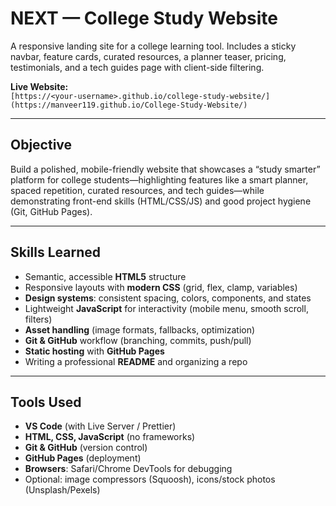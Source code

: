 # NEXT — College Study Website

A responsive landing site for a college learning tool. Includes a sticky navbar, feature cards, curated resources, a planner teaser, pricing, testimonials, and a tech guides page with client-side filtering.

**Live Website:**  
`[https://<your-username>.github.io/college-study-website/](https://manveer119.github.io/College-Study-Website/)`


---

##  Objective
Build a polished, mobile-friendly website that showcases a “study smarter” platform for college students—highlighting features like a smart planner, spaced repetition, curated resources, and tech guides—while demonstrating front-end skills (HTML/CSS/JS) and good project hygiene (Git, GitHub Pages).

---

##  Skills Learned
- Semantic, accessible **HTML5** structure
- Responsive layouts with **modern CSS** (grid, flex, clamp, variables)
- **Design systems**: consistent spacing, colors, components, and states
- Lightweight **JavaScript** for interactivity (mobile menu, smooth scroll, filters)
- **Asset handling** (image formats, fallbacks, optimization)
- **Git & GitHub** workflow (branching, commits, push/pull)
- **Static hosting** with **GitHub Pages**
- Writing a professional **README** and organizing a repo

---

##  Tools Used
- **VS Code** (with Live Server / Prettier)
- **HTML, CSS, JavaScript** (no frameworks)
- **Git & GitHub** (version control)
- **GitHub Pages** (deployment)
- **Browsers**: Safari/Chrome DevTools for debugging
- Optional: image compressors (Squoosh), icons/stock photos (Unsplash/Pexels)
